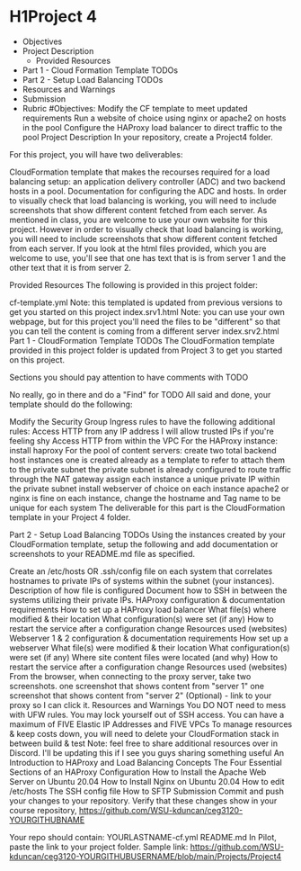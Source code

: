 # H1Project 4
- Objectives
- Project Description
  -  Provided Resources
- Part 1 - Cloud Formation Template TODOs
- Part 2 - Setup Load Balancing TODOs
- Resources and Warnings
- Submission
- Rubric
#Objectives:
Modify the CF template to meet updated requirements
Run a website of choice using nginx or apache2 on hosts in the pool
Configure the HAProxy load balancer to direct traffic to the pool
Project Description
In your repository, create a Project4 folder.

For this project, you will have two deliverables:

CloudFormation template that makes the recourses required for a load balancing setup: an application delivery controller (ADC) and two backend hosts in a pool.
Documentation for configuring the ADC and hosts. In order to visually check that load balancing is working, you will need to include screenshots that show different content
fetched from each server.
As mentioned in class, you are welcome to use your own website for this project. However in order to visually check that load balancing is working, you will need to include screenshots that show different content
fetched from each server. If you look at the html files provided, which you are welcome to use, you'll see that one has text that is is from server 1 and the other text that it is from server 2.

Provided Resources
The following is provided in this project folder:

cf-template.yml
Note: this templated is updated from previous versions to get you started on this project
index.srv1.html
Note: you can use your own webpage, but for this project you'll need the files to be "different" so that you can tell the content is coming from a different server
index.srv2.html
Part 1 - CloudFormation Template TODOs
The CloudFormation template provided in this project folder is updated from Project 3 to get you started on this project.

Sections you should pay attention to have comments with TODO

No really, go in there and do a "Find" for TODO
All said and done, your template should do the following:

Modify the Security Group Ingress rules to have the following additional rules:
Access HTTP from any IP address
I will allow trusted IPs if you're feeling shy
Access HTTP from within the VPC
For the HAProxy instance:
install haproxy
For the pool of content servers:
create two total backend host instances
one is created already as a template to refer to
attach them to the private subnet
the private subnet is already configured to route traffic through the NAT gateway
assign each instance a unique private IP within the private subnet
install webserver of choice on each instance
apache2 or nginx is fine
on each instance, change the hostname and Tag name to be unique for each system
The deliverable for this part is the CloudFormation template in your Project 4 folder.

Part 2 - Setup Load Balancing TODOs
Using the instances created by your CloudFormation template, setup the following and add documentation or screenshots to your README.md file as specified.

Create an /etc/hosts OR .ssh/config file on each system that correlates hostnames to private IPs of systems within the subnet (your instances).
Description of how file is configured
Document how to SSH in between the systems utilizing their private IPs.
HAProxy configuration & documentation requirements
How to set up a HAProxy load balancer
What file(s) where modified & their location
What configuration(s) were set (if any)
How to restart the service after a configuration change
Resources used (websites)
Webserver 1 & 2 configuration & documentation requirements
How set up a webserver
What file(s) were modified & their location
What configuration(s) were set (if any)
Where site content files were located (and why)
How to restart the service after a configuration change
Resources used (websites)
From the browser, when connecting to the proxy server, take two screenshots.
one screenshot that shows content from "server 1"
one screenshot that shows content from "server 2"
(Optional) - link to your proxy so I can click it.
Resources and Warnings
You DO NOT need to mess with UFW rules. You may lock yourself out of SSH access.
You can have a maximum of FIVE Elastic IP Addresses and FIVE VPCs
To manage resources & keep costs down, you will need to delete your CloudFormation stack in between build & test
Note: feel free to share additional resources over in Discord. I'll be updating this if I see you guys sharing something useful
An Introduction to HAProxy and Load Balancing Concepts
The Four Essential Sections of an HAProxy Configuration
How to Install the Apache Web Server on Ubuntu 20.04
How to Install Nginx on Ubuntu 20.04
How to edit /etc/hosts
The SSH config file
How to SFTP
Submission
Commit and push your changes to your repository. Verify that these changes show in your course
repository, https://github.com/WSU-kduncan/ceg3120-YOURGITHUBNAME

Your repo should contain:
YOURLASTNAME-cf.yml
README.md
In Pilot, paste the link to your project folder.
Sample link: https://github.com/WSU-kduncan/ceg3120-YOURGITHUBUSERNAME/blob/main/Projects/Project4
